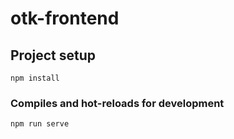 # otk-frontend

## Project setup
```
npm install
```

### Compiles and hot-reloads for development
```
npm run serve
```

